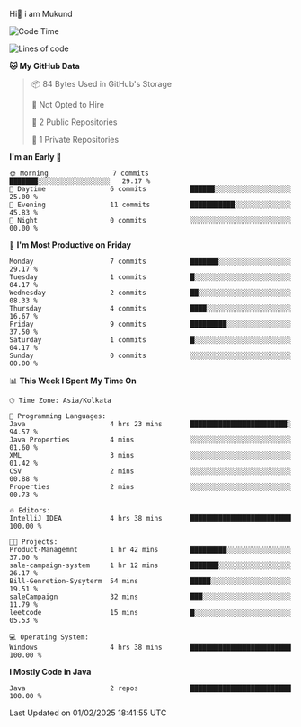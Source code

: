   Hi👋 i am Mukund
<!--
**MukundAkabari/MukundAkabari** is a ✨ _special_ ✨ repository because its `README.md` (this file) appears on your GitHub profile.

Here are some ideas to get you started:

- 🔭 I’m currently working Java
- 🌱 I’m currently learning Sping booy ,Java  ...

<!--START_SECTION:waka-->
![Code Time](http://img.shields.io/badge/Code%20Time-18%20hrs%2029%20mins-blue)

![Lines of code](https://img.shields.io/badge/From%20Hello%20World%20I%27ve%20Written-2.8%20thousand%20lines%20of%20code-blue)

**🐱 My GitHub Data** 

> 📦 84 Bytes Used in GitHub's Storage 
 > 
> 🚫 Not Opted to Hire
 > 
> 📜 2 Public Repositories 
 > 
> 🔑 1 Private Repositories 
 > 
**I'm an Early 🐤** 

```text
🌞 Morning                7 commits           ███████░░░░░░░░░░░░░░░░░░   29.17 % 
🌆 Daytime                6 commits           ██████░░░░░░░░░░░░░░░░░░░   25.00 % 
🌃 Evening                11 commits          ███████████░░░░░░░░░░░░░░   45.83 % 
🌙 Night                  0 commits           ░░░░░░░░░░░░░░░░░░░░░░░░░   00.00 % 
```
📅 **I'm Most Productive on Friday** 

```text
Monday                   7 commits           ███████░░░░░░░░░░░░░░░░░░   29.17 % 
Tuesday                  1 commits           █░░░░░░░░░░░░░░░░░░░░░░░░   04.17 % 
Wednesday                2 commits           ██░░░░░░░░░░░░░░░░░░░░░░░   08.33 % 
Thursday                 4 commits           ████░░░░░░░░░░░░░░░░░░░░░   16.67 % 
Friday                   9 commits           █████████░░░░░░░░░░░░░░░░   37.50 % 
Saturday                 1 commits           █░░░░░░░░░░░░░░░░░░░░░░░░   04.17 % 
Sunday                   0 commits           ░░░░░░░░░░░░░░░░░░░░░░░░░   00.00 % 
```


📊 **This Week I Spent My Time On** 

```text
🕑︎ Time Zone: Asia/Kolkata

💬 Programming Languages: 
Java                     4 hrs 23 mins       ████████████████████████░   94.57 % 
Java Properties          4 mins              ░░░░░░░░░░░░░░░░░░░░░░░░░   01.60 % 
XML                      3 mins              ░░░░░░░░░░░░░░░░░░░░░░░░░   01.42 % 
CSV                      2 mins              ░░░░░░░░░░░░░░░░░░░░░░░░░   00.88 % 
Properties               2 mins              ░░░░░░░░░░░░░░░░░░░░░░░░░   00.73 % 

🔥 Editors: 
IntelliJ IDEA            4 hrs 38 mins       █████████████████████████   100.00 % 

🐱‍💻 Projects: 
Product-Managemnt        1 hr 42 mins        █████████░░░░░░░░░░░░░░░░   37.00 % 
sale-campaign-system     1 hr 12 mins        ███████░░░░░░░░░░░░░░░░░░   26.17 % 
Bill-Genretion-Sysyterm  54 mins             █████░░░░░░░░░░░░░░░░░░░░   19.51 % 
saleCampaign             32 mins             ███░░░░░░░░░░░░░░░░░░░░░░   11.79 % 
leetcode                 15 mins             █░░░░░░░░░░░░░░░░░░░░░░░░   05.53 % 

💻 Operating System: 
Windows                  4 hrs 38 mins       █████████████████████████   100.00 % 
```

**I Mostly Code in Java** 

```text
Java                     2 repos             █████████████████████████   100.00 % 
```




 Last Updated on 01/02/2025 18:41:55 UTC
<!--END_SECTION:waka-->
